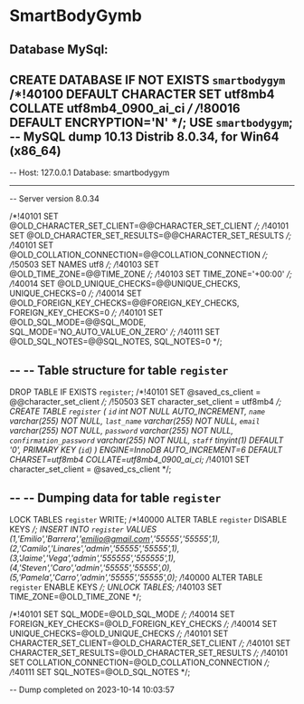 # SmartBodyGymb
## Database MySql:
CREATE DATABASE  IF NOT EXISTS `smartbodygym` /*!40100 DEFAULT CHARACTER SET utf8mb4 COLLATE utf8mb4_0900_ai_ci */ /*!80016 DEFAULT ENCRYPTION='N' */;
USE `smartbodygym`;
-- MySQL dump 10.13  Distrib 8.0.34, for Win64 (x86_64)
--
-- Host: 127.0.0.1    Database: smartbodygym
-- ------------------------------------------------------
-- Server version	8.0.34

/*!40101 SET @OLD_CHARACTER_SET_CLIENT=@@CHARACTER_SET_CLIENT */;
/*!40101 SET @OLD_CHARACTER_SET_RESULTS=@@CHARACTER_SET_RESULTS */;
/*!40101 SET @OLD_COLLATION_CONNECTION=@@COLLATION_CONNECTION */;
/*!50503 SET NAMES utf8 */;
/*!40103 SET @OLD_TIME_ZONE=@@TIME_ZONE */;
/*!40103 SET TIME_ZONE='+00:00' */;
/*!40014 SET @OLD_UNIQUE_CHECKS=@@UNIQUE_CHECKS, UNIQUE_CHECKS=0 */;
/*!40014 SET @OLD_FOREIGN_KEY_CHECKS=@@FOREIGN_KEY_CHECKS, FOREIGN_KEY_CHECKS=0 */;
/*!40101 SET @OLD_SQL_MODE=@@SQL_MODE, SQL_MODE='NO_AUTO_VALUE_ON_ZERO' */;
/*!40111 SET @OLD_SQL_NOTES=@@SQL_NOTES, SQL_NOTES=0 */;

--
-- Table structure for table `register`
--

DROP TABLE IF EXISTS `register`;
/*!40101 SET @saved_cs_client     = @@character_set_client */;
/*!50503 SET character_set_client = utf8mb4 */;
CREATE TABLE `register` (
  `id` int NOT NULL AUTO_INCREMENT,
  `name` varchar(255) NOT NULL,
  `last_name` varchar(255) NOT NULL,
  `email` varchar(255) NOT NULL,
  `password` varchar(255) NOT NULL,
  `confirmation_password` varchar(255) NOT NULL,
  `staff` tinyint(1) DEFAULT '0',
  PRIMARY KEY (`id`)
) ENGINE=InnoDB AUTO_INCREMENT=6 DEFAULT CHARSET=utf8mb4 COLLATE=utf8mb4_0900_ai_ci;
/*!40101 SET character_set_client = @saved_cs_client */;

--
-- Dumping data for table `register`
--

LOCK TABLES `register` WRITE;
/*!40000 ALTER TABLE `register` DISABLE KEYS */;
INSERT INTO `register` VALUES (1,'Emilio','Barrera','emilio@gmail.com','55555','55555',1),(2,'Camilo','Linares','admin','55555','55555',1),(3,'Jaime','Vega','admin','555555','555555',1),(4,'Steven','Caro','admin','55555','55555',0),(5,'Pamela','Carro','admin','55555','55555',0);
/*!40000 ALTER TABLE `register` ENABLE KEYS */;
UNLOCK TABLES;
/*!40103 SET TIME_ZONE=@OLD_TIME_ZONE */;

/*!40101 SET SQL_MODE=@OLD_SQL_MODE */;
/*!40014 SET FOREIGN_KEY_CHECKS=@OLD_FOREIGN_KEY_CHECKS */;
/*!40014 SET UNIQUE_CHECKS=@OLD_UNIQUE_CHECKS */;
/*!40101 SET CHARACTER_SET_CLIENT=@OLD_CHARACTER_SET_CLIENT */;
/*!40101 SET CHARACTER_SET_RESULTS=@OLD_CHARACTER_SET_RESULTS */;
/*!40101 SET COLLATION_CONNECTION=@OLD_COLLATION_CONNECTION */;
/*!40111 SET SQL_NOTES=@OLD_SQL_NOTES */;

-- Dump completed on 2023-10-14 10:03:57



